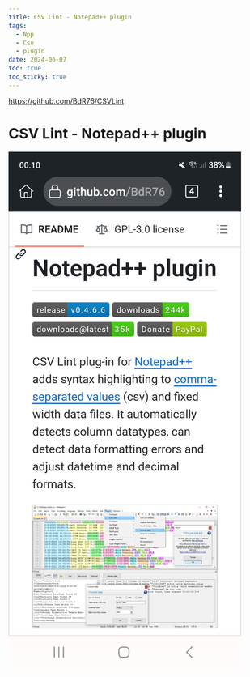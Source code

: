 ```yaml
---
title: CSV Lint - Notepad++ plugin
tags:
  - Npp
  - Csv
  - plugin
date: 2024-06-07
toc: true
toc_sticky: true
---
```

https://github.com/BdR76/CSVLint

# CSV Lint - Notepad++ plugin

![](../_asset/2024-06-07-csv_image_1.jpg)

